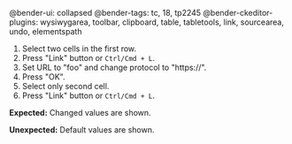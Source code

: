 @bender-ui: collapsed
@bender-tags: tc, 18, tp2245
@bender-ckeditor-plugins: wysiwygarea, toolbar, clipboard, table, tabletools, link, sourcearea, undo, elementspath

1. Select two cells in the first row.
2. Press "Link" button or `Ctrl/Cmd + L`.
3. Set URL to "foo" and change protocol to "https://".
4. Press "OK".
5. Select only second cell.
6. Press "Link" button or `Ctrl/Cmd + L`.

**Expected:**
Changed values are shown.

**Unexpected:**
Default values are shown.
